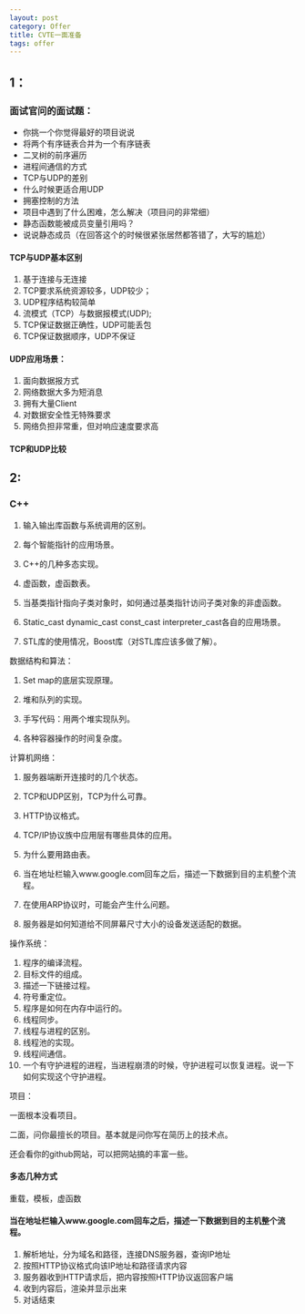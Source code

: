 ```yaml
---
layout: post
category: Offer
title: CVTE一面准备
tags: offer
---
```


## 1：
### 面试官问的面试题：
- 你挑一个你觉得最好的项目说说
- 将两个有序链表合并为一个有序链表
- 二叉树的前序遍历
- 进程间通信的方式
- TCP与UDP的差别
- 什么时候更适合用UDP
- 拥塞控制的方法
- 项目中遇到了什么困难，怎么解决（项目问的非常细）
- 静态函数能被成员变量引用吗？
- 说说静态成员（在回答这个的时候很紧张居然都答错了，大写的尴尬）

#### TCP与UDP基本区别
1. 基于连接与无连接
2. TCP要求系统资源较多，UDP较少； 
3. UDP程序结构较简单 
4. 流模式（TCP）与数据报模式(UDP); 
5. TCP保证数据正确性，UDP可能丢包 
6. TCP保证数据顺序，UDP不保证 
　　
#### UDP应用场景：
1. 面向数据报方式
2. 网络数据大多为短消息 
3. 拥有大量Client
4. 对数据安全性无特殊要求
5. 网络负担非常重，但对响应速度要求高 

#### TCP和UDP比较

## 2:
### C++

1. 输入输出库函数与系统调用的区别。

2. 每个智能指针的应用场景。

3. C++的几种多态实现。

4. 虚函数，虚函数表。

5. 当基类指针指向子类对象时，如何通过基类指针访问子类对象的非虚函数。

6. Static_cast dynamic_cast const_cast interpreter_cast各自的应用场景。

7. STL库的使用情况，Boost库（对STL库应该多做了解）。

数据结构和算法：

1. Set map的底层实现原理。

2. 堆和队列的实现。

3. 手写代码：用两个堆实现队列。

4. 各种容器操作的时间复杂度。

计算机网络：

1. 服务器端断开连接时的几个状态。

2. TCP和UDP区别，TCP为什么可靠。

3. HTTP协议格式。

4. TCP/IP协议族中应用层有哪些具体的应用。

5. 为什么要用路由表。

6. 当在地址栏输入www.google.com回车之后，描述一下数据到目的主机整个流程。

7. 在使用ARP协议时，可能会产生什么问题。

8. 服务器是如何知道给不同屏幕尺寸大小的设备发送适配的数据。

操作系统：

1. 程序的编译流程。
2. 目标文件的组成。
3. 描述一下链接过程。
4. 符号重定位。
5. 程序是如何在内存中运行的。
6. 线程同步。
7. 线程与进程的区别。
8. 线程池的实现。
9. 线程间通信。
10.   一个有守护进程的进程，当进程崩溃的时候，守护进程可以恢复进程。说一下如何实现这个守护进程。

项目：

一面根本没看项目。

二面，问你最擅长的项目。基本就是问你写在简历上的技术点。

还会看你的github网站，可以把网站搞的丰富一些。

#### 多态几种方式
重载，模板，虚函数

#### 当在地址栏输入www.google.com回车之后，描述一下数据到目的主机整个流程。
1. 解析地址，分为域名和路径，连接DNS服务器，查询IP地址
2. 按照HTTP协议格式向该IP地址和路径请求内容
3. 服务器收到HTTP请求后，把内容按照HTTP协议返回客户端
4. 收到内容后，渲染并显示出来
5. 对话结束